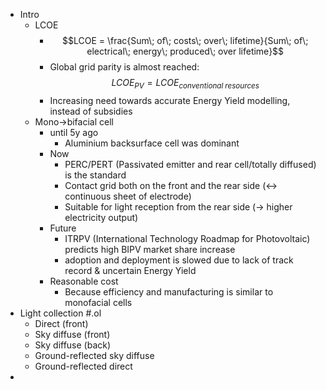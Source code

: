 - Intro
	- LCOE
		- $$LCOE = \frac{Sum\; of\; costs\; over\; lifetime}{Sum\; of\; electrical\; energy\; produced\; over lifetime}$$
		- Global grid parity is almost reached: $$LCOE_{PV} = LCOE_{conventional\; resources}$$
		- Increasing need towards accurate Energy Yield modelling, instead of subsidies
	- Mono->bifacial cell
		- until 5y ago
			- Aluminium backsurface cell was dominant
		- Now
			- PERC/PERT (Passivated emitter and rear cell/totally diffused) is the standard
			- Contact grid both on the front and the rear side (<-> continuous sheet of electrode)
			- Suitable for light reception from the rear side (-> higher electricity output)
		- Future
			- ITRPV (International Technology Roadmap for Photovoltaic) predicts high BIPV market share increase
			- adoption and deployment is slowed due to lack of track record & uncertain Energy Yield
		- Reasonable cost
			- Because efficiency and manufacturing is similar to monofacial cells
- Light collection #.ol
	- Direct (front)
	- Sky diffuse (front)
	- Sky diffuse (back)
	- Ground-reflected sky diffuse
	- Ground-reflected direct
-